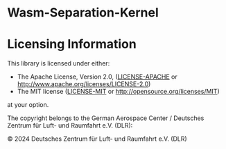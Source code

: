 # Wasm-Separation-Kernel

# Licensing Information

This library is licensed under either:

 * The Apache License, Version 2.0, ([LICENSE-APACHE](LICENSE-APACHE) or http://www.apache.org/licenses/LICENSE-2.0)
 * The MIT license ([LICENSE-MIT](LICENSE-MIT) or http://opensource.org/licenses/MIT)

at your option.

The copyright belongs to the German Aerospace Center / Deutsches Zentrum für Luft- und Raumfahrt e.V. (DLR): 

© 2024 Deutsches Zentrum für Luft- und Raumfahrt e.V. (DLR)
